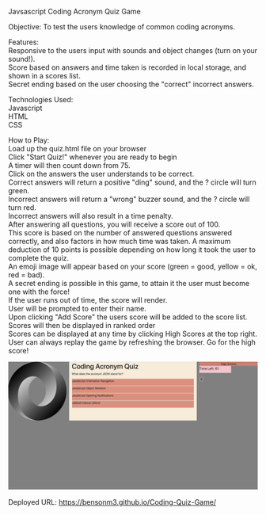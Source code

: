 Javsascript Coding Acronym Quiz Game

Objective:
	To test the users knowledge of common coding acronyms.

Features:
	<br/>
	Responsive to the users input with sounds and object changes (turn on your sound!).
	<br/>
	Score based on answers and time taken is recorded in local storage, and shown in a 
	scores list.
	<br/>
	Secret ending based on the user choosing the "correct" incorrect answers.
	<br/>

Technologies Used:
	<br/>
	Javascript
	<br/>
	HTML
	<br/>
	CSS
	
How to Play:
	<br/>
	Load up the quiz.html file on your browser
	<br/>
	Click "Start Quiz!" whenever you are ready to begin
	<br/>
	A timer will then count down from 75. 
	<br/>
	Click on the answers the user understands to be correct.
	<br/>
		Correct answers will return a positive "ding" sound, and the ? circle will turn 
		green.
		<br/>
		Incorrect answers will return a "wrong" buzzer sound, and the ? circle will turn 
		red.
		<br/>
			Incorrect answers will also result in a time penalty.
			<br/>
	After answering all questions, you will receive a score out of 100.
	<br/>
		This score is based on the number of answered questions answered correctly, and also factors in how much time was taken. A maximum deduction of 10 points is possible depending on how long it took the user to complete the quiz.
		<br/>
		An emoji image will appear based on your score (green = good, yellow = ok, red = 
		bad).
		<br/>
		A secret ending is possible in this game, to attain it the user must become one with the force!
		<br/>
	If the user runs out of time, the score will render.
	<br/>
	User will be prompted to enter their name.
	<br/>
	Upon clicking "Add Score" the users score will be added to the score list.
	<br/>
	Scores will then be displayed in ranked order
	<br/>
		Scores can be displayed at any time by clicking High Scores at the top right.
		<br/>
	User can always replay the game by refreshing the browser. Go for the high score!
	<br/>
	
	

![alt text](https://github.com/Bensonm3/Coding-Quiz-Game/blob/master/Screen%20Shot%202020-08-18%20at%2010.09.10%20PM.png)

Deployed URL: https://bensonm3.github.io/Coding-Quiz-Game/
	